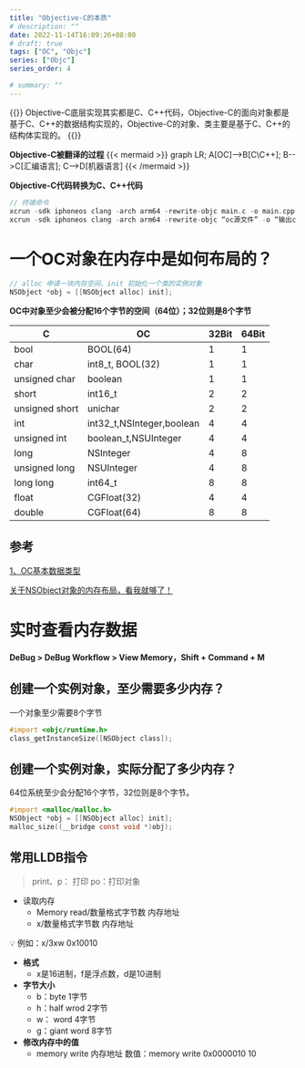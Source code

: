 ```yaml
---
title: "Objective-C的本质"
# description: ""
date: 2022-11-14T16:09:26+08:00
# draft: true
tags: ["OC", "Objc"]
series: ["Objc"]
series_order: 4

# summary: ""
---
```


{{<alert>}}
Objective-C底层实现其实都是C、C++代码，Objective-C的面向对象都是基于C、C++的数据结构实现的，Objective-C的对象、类主要是基于C、C++的结构体实现的。
{{</alert>}}


**Objective-C被翻译的过程**
{{< mermaid >}}
graph LR;
A[OC]-->B[C\C++];
B-->C[汇编语言];
C-->D[机器语言]
{{< /mermaid >}}


**Objective-C代码转换为C、C++代码**

```objectivec
// 终端命令
xcrun -sdk iphoneos clang -arch arm64 -rewrite-objc main.c -o main.cpp
xcrun -sdk iphoneos clang -arch arm64 -rewrite-objc “oc源文件” -o “输出cpp文件”
```

# 一个OC对象在内存中是如何布局的？

```objectivec
// alloc 申请一块内存空间，init 初始化一个类的实例对象
NSObject *obj = [[NSObject alloc] init];
```

**OC中对象至少会被分配16个字节的空间（64位）；32位则是8个字节**

|C|OC|32Bit|64Bit|
|-|-|-|-|
|bool|BOOL(64)|1|1|
|char|int8_t, BOOL(32)|1|1|
|unsigned char|boolean|1|1|
|short|int16_t|2|2|
|unsigned short|unichar|2|2|
|int|int32_t,NSInteger,boolean|4|4|
|unsigned int|boolean_t,NSUInteger|4|4|
|long|NSInteger|4|8|
|unsigned long|NSUInteger|4|8|
|long long|int64_t|8|8|
|float|CGFloat(32)|4|4|
|double|CGFloat(64)|8|8|


## 参考

[1、OC基本数据类型](https://www.daimajiaoliu.com/daima/4ed3aba5710041c)

[关于NSObject对象的内存布局，看我就够了！](https://zhuanlan.zhihu.com/p/98432137)

# 实时查看内存数据

**DeBug > DeBug Workflow >  View Memory，Shift + Command + M**

## 创建一个实例对象，至少需要多少内存？

一个对象至少需要8个字节

```objectivec
#import <objc/runtime.h>
class_getInstanceSize([NSObject class]);
```

## 创建一个实例对象，实际分配了多少内存？

64位系统至少会分配16个字节，32位则是8个字节。

```objectivec
#import <malloc/malloc.h>
NSObject *obj = [[NSObject alloc] init];
malloc_size((__bridge const void *)obj);
```

## 常用LLDB指令

> print、p： 打印
po：打印对象
> 
- 读取内存
    - Memory read/数量格式字节数 内存地址
    - x/数量格式字节数 内存地址

💡 例如：x/3xw 0x10010

- **格式**
    - x是16进制，f是浮点数，d是10进制
- **字节大小**
    - b：byte 1字节
    - h：half wrod 2字节
    - w： word 4字节
    - g：giant word 8字节
- **修改内存中的值**
    - memory write 内存地址 数值：memory write 0x0000010 10